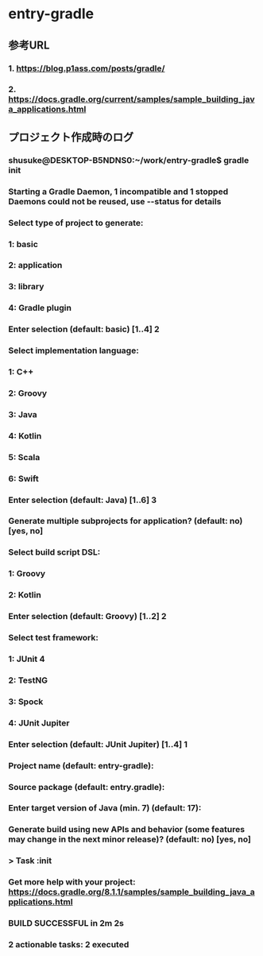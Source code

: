 # entry-gradle

## 参考URL
### 1. https://blog.p1ass.com/posts/gradle/
### 2. https://docs.gradle.org/current/samples/sample_building_java_applications.html

## プロジェクト作成時のログ
### shusuke@DESKTOP-B5NDNS0:~/work/entry-gradle$ gradle init
### Starting a Gradle Daemon, 1 incompatible and 1 stopped Daemons could not be reused, use --status for details

### Select type of project to generate:
###   1: basic
###   2: application
###   3: library
###   4: Gradle plugin
### Enter selection (default: basic) [1..4] 2

### Select implementation language:
###  1: C++
###  2: Groovy
###  3: Java
###  4: Kotlin
###  5: Scala
###  6: Swift
### Enter selection (default: Java) [1..6] 3

### Generate multiple subprojects for application? (default: no) [yes, no]
### Select build script DSL:
###   1: Groovy
###   2: Kotlin
### Enter selection (default: Groovy) [1..2] 2

### Select test framework:
###   1: JUnit 4
###   2: TestNG
###   3: Spock
###   4: JUnit Jupiter
### Enter selection (default: JUnit Jupiter) [1..4] 1

### Project name (default: entry-gradle):
### Source package (default: entry.gradle):
### Enter target version of Java (min. 7) (default: 17):
### Generate build using new APIs and behavior (some features may change in the next minor release)? (default: no) [yes, no]


### > Task :init
### Get more help with your project: https://docs.gradle.org/8.1.1/samples/sample_building_java_applications.html

### BUILD SUCCESSFUL in 2m 2s
### 2 actionable tasks: 2 executed